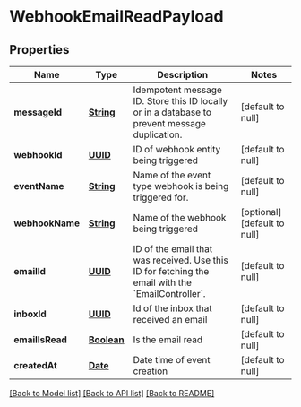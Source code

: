 # WebhookEmailReadPayload
## Properties

Name | Type | Description | Notes
------------ | ------------- | ------------- | -------------
**messageId** | [**String**](string) | Idempotent message ID. Store this ID locally or in a database to prevent message duplication. | [default to null]
**webhookId** | [**UUID**](UUID) | ID of webhook entity being triggered | [default to null]
**eventName** | [**String**](string) | Name of the event type webhook is being triggered for. | [default to null]
**webhookName** | [**String**](string) | Name of the webhook being triggered | [optional] [default to null]
**emailId** | [**UUID**](UUID) | ID of the email that was received. Use this ID for fetching the email with the &#x60;EmailController&#x60;. | [default to null]
**inboxId** | [**UUID**](UUID) | Id of the inbox that received an email | [default to null]
**emailIsRead** | [**Boolean**](boolean) | Is the email read | [default to null]
**createdAt** | [**Date**](DateTime) | Date time of event creation | [default to null]

[[Back to Model list]](../README#documentation-for-models) [[Back to API list]](../README#documentation-for-api-endpoints) [[Back to README]](../README)

